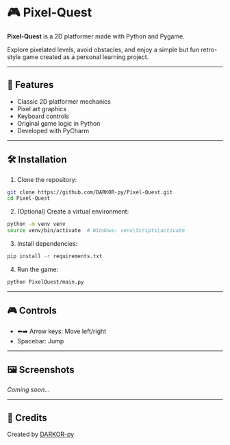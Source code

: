 # 🎮 Pixel-Quest

**Pixel-Quest** is a 2D platformer made with Python and Pygame.

Explore pixelated levels, avoid obstacles, and enjoy a simple but fun retro-style game created as a personal learning project.

---

## 🚀 Features

- Classic 2D platformer mechanics
- Pixel art graphics
- Keyboard controls
- Original game logic in Python
- Developed with PyCharm

---

## 🛠 Installation

1. Clone the repository:

```bash
git clone https://github.com/DARKOR-py/Pixel-Quest.git
cd Pixel-Quest
```

2. (Optional) Create a virtual environment:

```bash
python -m venv venv
source venv/bin/activate  # Windows: venv\Scripts\activate
```

3. Install dependencies:

```bash
pip install -r requirements.txt
```

4. Run the game:

```bash
python PixelQuest/main.py
```

---

## 🎮 Controls

- ⬅️➡️ Arrow keys: Move left/right  
- Spacebar: Jump

---

## 🖼 Screenshots

*Coming soon...*

---


## 🙌 Credits

Created by [DARKOR-py](https://github.com/DARKOR-py)
